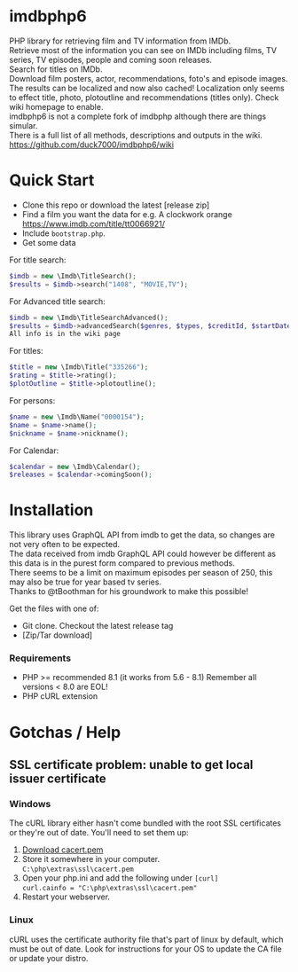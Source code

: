 imdbphp6
=======

PHP library for retrieving film and TV information from IMDb.<br>
Retrieve most of the information you can see on IMDb including films, TV series, TV episodes, people and coming soon releases.<br>
Search for titles on IMDb.<br>
Download film posters, actor, recommendations, foto's and episode images.<br>
The results can be localized and now also cached! Localization only seems to effect title, photo, plotoutline and recommendations (titles only). Check wiki homepage to enable.<br>
imdbphp6 is not a complete fork of imdbphp although there are things simular.<br>
There is a full list of all methods, descriptions and outputs in the wiki.
https://github.com/duck7000/imdbphp6/wiki


Quick Start
===========

* Clone this repo or download the latest [release zip]
* Find a film you want the data for e.g. A clockwork orange https://www.imdb.com/title/tt0066921/
* Include `bootstrap.php`.
* Get some data

For title search:
```php
$imdb = new \Imdb\TitleSearch();
$results = $imdb->search("1408", "MOVIE,TV");
```

For Advanced title search:
```php
$imdb = new \Imdb\TitleSearchAdvanced();
$results = $imdb->advancedSearch($genres, $types, $creditId, $startDate, $endDate);
All info is in the wiki page
```

For titles:
```php
$title = new \Imdb\Title("335266");
$rating = $title->rating();
$plotOutline = $title->plotoutline();
```

For persons:
```php
$name = new \Imdb\Name("0000154");
$name = $name->name();
$nickname = $name->nickname();
```

For Calendar:
```php
$calendar = new \Imdb\Calendar();
$releases = $calendar->comingSoon();
```

Installation
============

This library uses GraphQL API from imdb to get the data, so changes are not very often to be expected.<br>
The data received from imdb GraphQL API could however be different as this data is in the purest form compared to previous methods.<br>
There seems to be a limit on maximum episodes per season of 250, this may also be true for year based tv series.<br>
Thanks to @tBoothman for his groundwork to make this possible!

Get the files with one of:
* Git clone. Checkout the latest release tag
* [Zip/Tar download]

### Requirements
* PHP >= recommended 8.1 (it works from 5.6 - 8.1) Remember all versions < 8.0 are EOL!
* PHP cURL extension


Gotchas / Help
==============
SSL certificate problem: unable to get local issuer certificate
---------------------------------------------------------------
### Windows
The cURL library either hasn't come bundled with the root SSL certificates or they're out of date. You'll need to set them up:
1. [Download cacert.pem](https://curl.haxx.se/docs/caextract.html)  
2. Store it somewhere in your computer.  
`C:\php\extras\ssl\cacert.pem`  
3. Open your php.ini and add the following under `[curl]`  
`curl.cainfo = "C:\php\extras\ssl\cacert.pem"`  
4. Restart your webserver.  
### Linux
cURL uses the certificate authority file that's part of linux by default, which must be out of date. 
Look for instructions for your OS to update the CA file or update your distro.
